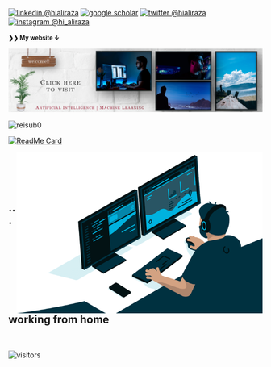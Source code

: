 



<div align="left"> 
  <p><a href="https://www.linkedin.com/in/hialiraza"><img alt="linkedin @hialiraza" align="center" src="https://img.shields.io/badge/LinkedIn-HIALIRAZA-blue?logo=linkedin&logoColor=white&style=flat-square" /></a>
    <a href="https://scholar.google.com/citations?user=SbQusV8AAAAJ&hl=en"><img alt="google scholar" align="center" src="https://img.shields.io/badge/Google_Scholar-ALIRAZA-blue?logo=google-scholar&logoColor=white&style=flat-square" /></a> <a href="https://twitter.com/hi_aliraza"><img alt="twitter @hialiraza" align="center" src="https://img.shields.io/badge/Twitter-HI__ALIRAZA-blue?logo=twitter&logoColor=white&style=flat-square" /></a> <a href="https://www.instagram.com/hi_aliraza/"><img alt="instagram @hi_aliraza" align="center" src="https://img.shields.io/badge/Instagram-HI__ALIRAZA-blue?logo=instagram&logoColor=white&style=flat-square" /></a>
    </p> 
          
</div>
 
 <small><strong>❯❯ My website &darr;</strong></small>
 
[
![my website](cover.jpg)][website]

<p align="left">
  <img src="https://github-readme-stats.vercel.app/api?username=aliraza-ece&show_icons=true&count_private=true&hide_border=true&custom_title=My Github Stats " alt="reisub0" /> </p>

[![ReadMe Card](https://github-readme-stats.vercel.app/api/pin/?username=SimonEnsemble&repo=mpn_charges)](https://github.com/SimonEnsemble/mpn_charges)

<img align="right" alt="GIF" src="crop4.gif?raw=true"  height="320" />


&nbsp;
&nbsp;
&nbsp;
&nbsp;
&nbsp;
&nbsp;
&nbsp;
## ...working from home
&nbsp;
&nbsp;
&nbsp;
&nbsp;
&nbsp;
&nbsp;

![visitors](https://visitor-badge.glitch.me/badge?page_id=aliraza-ece.aliraza-ece)

[website]: http://aliraza-ece.github.io/


